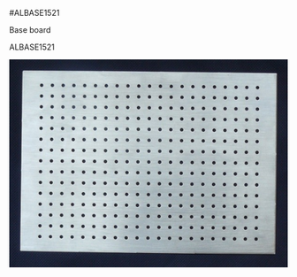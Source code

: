 <!--- PrjInfo ---> <!--- Please remove this line after manually editing --->
<!--- 00a56be08b96043df9e37d6aff7b6990 --->
<!--- Created:20170112-18:22: ---> 
<!--- Author:Mlab: ---> 
<!--- AuthorEmail:mlab@mlab.cz: ---> 
<!--- Tags:imported: ---> 
<!--- Ust:http://www.ust.cz/shop/product_info.php?products_id=177&osCsid=4fabde742e43779fbfe2d2a7e3edc83b: ---> 
<!--- Name:ALBASE1521: --->
#ALBASE1521 
<!--- LongName --->
﻿Base board
<!--- ELongName ---> 

<!--- Lead --->
ALBASE1521
<!--- ELead ---> 

![LeadImg](ALBASE1521_Small.jpg) 


​
​
<!--- Description --->
<!--- EDescription --->
<!--- Content --->
<!--- EContent --->
            